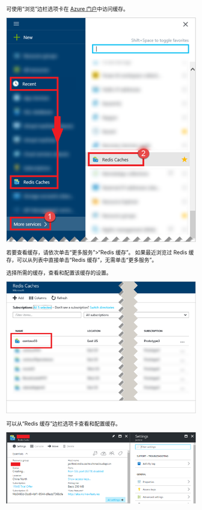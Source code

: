 可使用“浏览”边栏选项卡在 [Azure 门户](https://portal.azure.cn)中访问缓存。

![Azure Redis 缓存浏览边栏选项卡](media/redis-cache-browse/redis-cache-browse.png)

若要查看缓存，请依次单击“更多服务”>“Redis 缓存”。 如果最近浏览过 Redis 缓存，可以从列表中直接单击“Redis 缓存”，无需单击“更多服务”。

选择所需的缓存，查看和配置该缓存的设置。

![Azure Redis 缓存浏览缓存列表](media/redis-cache-browse/redis-caches.png)

可以从“Redis 缓存”边栏选项卡查看和配置缓存。

![Redis 缓存的所有设置](media/redis-cache-browse/redis-cache-blade.png)